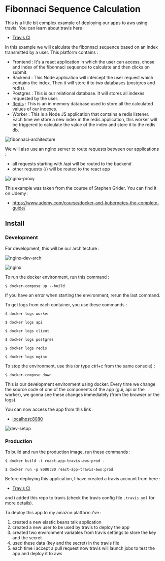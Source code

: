 # Fibonnaci Sequence Calculation

This is a little bit complex example of deploying our apps to aws using travis. You can learn about travis here :

- [Travis CI](https://travis-ci.org/)

In this example we will calculate the fibonnaci sequence based on an index transmitted by a user. This platform contains :

- Frontend : It's a react application in which the user can access, chose and index of the fibonnaci sequence to calculate and then clicks on submit.
- Backend : This Node application will intercept the user request which contains the index. Then it will store it to two databases (postgres and redis).
- Postgres : This is our relational database. It will stores all indexes requested by the user.
- [Redis](https://redis.io/) : This is an in memory database used to store all the calculated values of our indexes.
- Worker : This is a Node JS application that contains a redis listener. Each time we store a new index in the redis application, this worker will be triggered to calculate the value of the index and store it to the redis db.

![fibonnaci-architecture](https://user-images.githubusercontent.com/16627692/72427225-98b1ea80-378b-11ea-8982-a67a8ca4a2fc.png)

We will also use an nginx server to route requests between our applications :

- all requests starting with /api will be routed to the backend
- other requests (/) will be routed to the react app

![nginx-proxy](https://user-images.githubusercontent.com/16627692/72427268-ac5d5100-378b-11ea-9dd1-c14de1d95a9e.png)

This example was taken from the course of Stephen Grider. You can find it on Udemy :

- https://www.udemy.com/course/docker-and-kubernetes-the-complete-guide/

## Install

### Development

For development, this will be our architecture :

![nginx-dev-arch](https://user-images.githubusercontent.com/16627692/72427436-065e1680-378c-11ea-83e2-5869c4dfdced.png)

![nginx](https://user-images.githubusercontent.com/16627692/72427520-30afd400-378c-11ea-98f7-5f75aea25e15.png)

To run the docker environment, run this command :

    $ docker-compose up --build

If you have an error when starting the environment, rerun the last command.

To get logs from each container, you use these commands :

    $ docker logs worker

    $ docker logs api

    $ docker logs client

    $ docker logs postgres

    $ docker logs redis

    $ docker logs nginx

To stop the environment, use this (or type ctrl+c from the same console) :

    $ docker-compose down

This is our development environment using docker. Every time we change the source code of one of the components of the app (gui, api or the worker), we gonna see these changes immediately (from the browser or the logs).

You can now access the app from this link :

- [localhost:8080](http://localhost:8080)

![dev-setup](https://user-images.githubusercontent.com/16627692/72427535-3ad1d280-378c-11ea-82d3-090cadd828e0.png)

### Production

To build and run the production image, run these commands :

    $ docker build -t react-app-travis-aws:prod .

    $ docker run -p 8080:80 react-app-travis-aws:prod

Before deploying this application, I have created a travis account from here :

- [Travis CI](https://travis-ci.org/)

and i added this repo to travis (check the travis config file `.travis.yml` for more details).

To deploy this app to my amazon platform i've :

1. created a new elastic beans talk application
2. created a new user to be used by travis to deploy the app
3. created two environment variables from travis settings to store the key and the secret
4. used these data (key and the secret) in the travis file
5. each time i accept a pull request now travis will launch jobs to test the app and deploy it to aws
